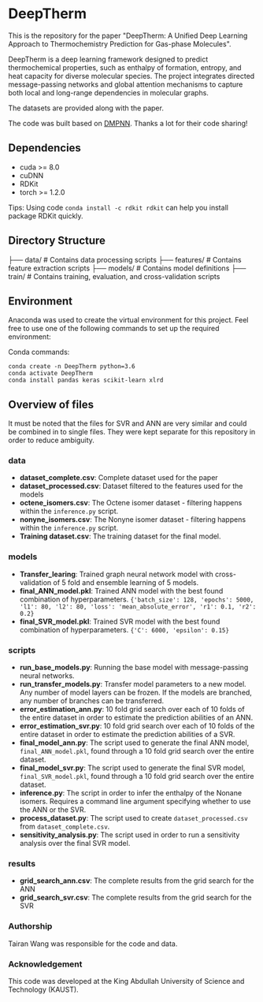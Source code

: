 # DeepTherm
This is the repository for the paper "DeepTherm: A Unified Deep Learning Approach to ‎Thermochemistry Prediction for Gas-phase Molecules‎".

DeepTherm is a deep learning framework designed to predict thermochemical properties, such as enthalpy of formation, entropy, and heat capacity for diverse molecular species. The project integrates directed message-passing networks and global attention mechanisms to capture both local and long-range dependencies in molecular graphs.

The datasets are provided along with the paper.

The code was built based on [DMPNN](https://github.com/chemprop/chemprop). Thanks a lot for their code sharing!

## Dependencies

+ cuda >= 8.0
+ cuDNN
+ RDKit
+ torch >= 1.2.0

Tips: Using code `conda install -c rdkit rdkit` can help you install package RDKit quickly.

## Directory Structure
├── data/                   # Contains data processing scripts
├── features/               # Contains feature extraction scripts
├── models/                 # Contains model definitions
├── train/                  # Contains training, evaluation, and cross-validation scripts

## Environment


Anaconda was used to create the virtual environment for this project. Feel free to use one of the following commands to set up the required environment:

Conda commands:

```
conda create -n DeepTherm python=3.6
conda activate DeepTherm  
conda install pandas keras scikit-learn xlrd
``` 


## Overview of files

It must be noted that the files for SVR and ANN are very similar and could be combined in to single files. They were kept separate for this repository in order to reduce ambiguity.


### data
- **dataset\_complete.csv**: Complete dataset used for the paper
- **dataset\_processed.csv**: Dataset filtered to the features used for the models
- **octene\_isomers.csv**: The Octene isomer dataset - filtering happens within the `inference.py` script.
- **nonyne\_isomers.csv**: The Nonyne isomer dataset - filtering happens within the `inference.py` script.
- **Training dataset.csv**: The training dataset for the final model.

### models
- **Transfer\_learing**: Trained graph neural network model with cross-validation of 5 fold and ensemble learning of 5 models.
- **final\_ANN\_model.pkl**: Trained ANN model with the best found combination of hyperparameters. 
  `{'batch_size': 128, 'epochs': 5000, 'l1': 80, 'l2': 80, 'loss': 'mean_absolute_error', 'r1': 0.1, 'r2': 0.2}`
- **final\_SVR\_model.pkl**: Trained SVR model with the best found combination of hyperparameters. 
  `{'C': 6000, 'epsilon': 0.15}`


### scripts
- **run\_base\_models.py**: Running the base model with message-passing neural networks.
- **run\_transfer\_models.py**: Transfer model parameters to a new model. Any number of model layers can be frozen. If the models are branched, any number of branches can be transferred.
- **error\_estimation\_ann.py**: 10 fold grid search over each of 10 folds of the entire dataset in order to estimate the prediction abilities of an ANN.
- **error\_estimation\_svr.py**: 10 fold grid search over each of 10 folds of the entire dataset in order to estimate the prediction abilities of a SVR.
- **final\_model\_ann.py**: The script used to generate the final ANN model, `final_ANN_model.pkl`, found through a 10 fold grid search over the entire dataset.
- **final\_model\_svr.py**: The script used to generate the final SVR model, `final_SVR_model.pkl`, found through a 10 fold grid search over the entire dataset.
- **inference.py**: The script in order to infer the enthalpy of the Nonane isomers. Requires a command line argument specifying whether to use the ANN or the SVR.
- **process\_dataset.py**: The script used to create `dataset_processed.csv` from `dataset_complete.csv`.
- **sensitivity\_analysis.py**: The script used in order to run a sensitivity analysis over the final SVR model.


### results
- **grid\_search_ann.csv**: The complete results from the grid search for the ANN
- **grid\_search\_svr.csv**: The complete results from the grid search for the SVR



### Authorship  

Tairan Wang was responsible for the code and data.

### Acknowledgement 

This code was developed at the King Abdullah University of Science and Technology (KAUST).


